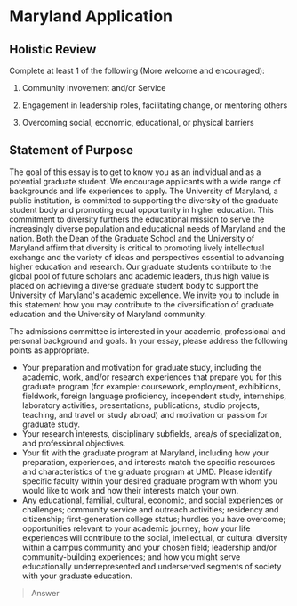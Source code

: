 # Maryland Application

## Holistic Review

Complete at least 1 of the following (More welcome and encouraged):

1. Community Invovement and/or Service

2. Engagement in leadership roles, facilitating change, or mentoring others

3. Overcoming social, economic, educational, or physical barriers

## Statement of Purpose

The goal of this essay is to get to know you as an individual and as a potential graduate student. We encourage applicants with a wide range of backgrounds and life experiences to apply. The University of Maryland, a public institution, is committed to supporting the diversity of the graduate student body and promoting equal opportunity in higher education. This commitment to diversity furthers the educational mission to serve the increasingly diverse population and educational needs of Maryland and the nation. Both the Dean of the Graduate School and the University of Maryland affirm that diversity is critical to promoting lively intellectual exchange and the variety of ideas and perspectives essential to advancing higher education and research. Our graduate students contribute to the global pool of future scholars and academic leaders, thus high value is placed on achieving a diverse graduate student body to support the University of Maryland's academic excellence. We invite you to include in this statement how you may contribute to the diversification of graduate education and the University of Maryland community.

The admissions committee is interested in your academic, professional and personal background and goals. In your essay, please address the following points as appropriate.

* Your preparation and motivation for graduate study, including the academic, work, and/or research experiences that prepare you for this graduate program (for example: coursework, employment, exhibitions, fieldwork, foreign language proficiency, independent study, internships, laboratory activities, presentations, publications, studio projects, teaching, and travel or study abroad) and motivation or passion for graduate study.
* Your research interests, disciplinary subfields, area/s of specialization, and professional objectives.
* Your fit with the graduate program at Maryland, including how your preparation, experiences, and interests match the specific resources and characteristics of the graduate program at UMD. Please identify specific faculty within your desired graduate program with whom you would like to work and how their interests match your own.
* Any educational, familial, cultural, economic, and social experiences or challenges; community service and outreach activities; residency and citizenship; first-generation college status; hurdles you have overcome; opportunities relevant to your academic journey; how your life experiences will contribute to the social, intellectual, or cultural diversity within a campus community and your chosen field; leadership and/or community-building experiences; and how you might serve educationally underrepresented and underserved segments of society with your graduate education.

> Answer
